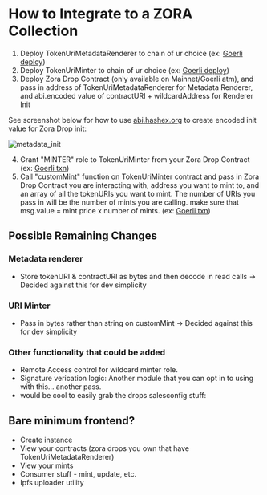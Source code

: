# How to Integrate to a ZORA Collection
1. Deploy TokenUriMetadataRenderer to chain of ur choice (ex: [Goerli deploy](https://goerli.etherscan.io/address/0xc2538e0f8fce1affc81135e2f6f67b2f0c30400a))
2. Deploy TokenUriMinter to chain of ur choice (ex: [Goerli deploy](https://goerli.etherscan.io/address/0x2c0f8aa33363ddf2cd662474b3e9dd40f5c924e1))
3. Deploy Zora Drop Contract (only available on Mainnet/Goerli atm), and pass in address of TokenUriMetadataRenderer for Metadata Renderer, and abi.encoded value of contractURI + wildcardAddress for Renderer Init

See screenshot below for how to use [abi.hashex.org](https://abi.hashex.org/) to create encoded init value for Zora Drop init:

![metadata_init](https://user-images.githubusercontent.com/93691906/203407825-d3eb202d-a385-4185-9118-d5f5f4ae03b1.png)

4. Grant "MINTER" role to TokenUriMinter from your Zora Drop Contract (ex: [Goerli txn](https://goerli.etherscan.io/tx/0x91589c65bb98d7a7517fdea482f754b57554c53edffe2f45e4310076bc0e72a2)) 
5. Call "customMint" function on TokenUriMinter contract and pass in Zora Drop Contract you are interacting with, address you want to mint to, and an array of all the tokenURIs you want to mint. The number of URIs you pass in will be the number of mints you are calling. make sure that msg.value = mint price x number of mints. (ex: [Goerli txn](https://goerli.etherscan.io/tx/0x01ef2f508e8f482e71bf8c20e0c90b427da4bf4cdf7840944d142a3551fbe1c4))

## Possible Remaining Changes

### Metadata renderer
- Store tokenURI & contractURI as bytes and then decode in read calls -> Decided against this for dev simplicity

### URI Minter
- Pass in bytes rather than string on customMint -> Decided against this for dev simplicity

### Other functionality that could be added
- Remote Access control for wildcard minter role.
- Signature verication logic: Another module that you can opt in to using with this... another pass.
- would be cool to easily grab the drops salesconfig stuff:

## Bare minimum frontend?
- Create instance
- View your contracts (zora drops you own that have TokenUriMetadataRenderer)
- View your mints
- Consumer stuff - mint, update, etc.
- Ipfs uploader utility
